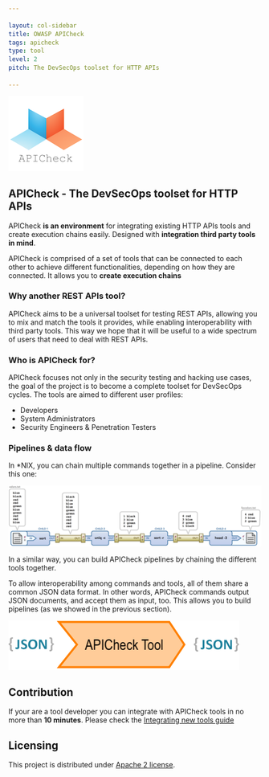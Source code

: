 ```yaml
---

layout: col-sidebar
title: OWASP APICheck
tags: apicheck
type: tool
level: 2
pitch: The DevSecOps toolset for HTTP APIs

---
```

![APICheck](/assets/images/apicheck-logo.png)

## APICheck - The DevSecOps toolset for HTTP APIs

APICheck **is an environment** for integrating existing HTTP APIs tools and create
execution chains easily. Designed with **integration third party tools in mind**.

APICheck is comprised of a set of tools that can be connected to each other to achieve
different functionalities, depending on how they are connected. It allows you to
**create execution chains**

### Why another REST APIs tool?

APICheck aims to be a universal toolset for testing REST APIs, allowing you to mix
and match the tools it provides, while enabling interoperability with third party
tools. This way we hope that it will be useful to a wide spectrum of users that need
to deal with REST APIs.

### Who is APICheck for?

APICheck focuses not only in the security testing and hacking use cases, the goal
of the project is to become a complete toolset for DevSecOps cycles. The tools are
aimed to different user profiles:

- Developers
- System Administrators
- Security Engineers & Penetration Testers

### Pipelines & data flow

In *NIX, you can chain multiple commands together in a pipeline. Consider this one:

![Unix pipeline](/assets/images/apicheck_unix_pipeline.png)

In a similar way, you can build APICheck pipelines by chaining the different tools
together.

To allow interoperability among commands and tools, all of them share a common JSON
data format. In other words, APICheck commands output JSON documents, and accept them
as input, too. This allows you to build pipelines (as we showed in the previous section).

![Data formats](/assets/images/data_format.png)

## Contribution

If your are a tool developer you can integrate with APICheck tools in no more than
**10 minutes**. Please check the [Integrating new tools guide](https://bbva.github.io/apicheck/docs/integrating-new-tools)

## Licensing

This project is distributed under [Apache 2 license](https://github.com/bbva/apicheck/raw/master/LICENSE).
